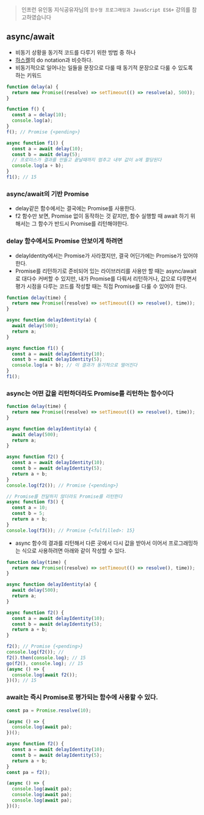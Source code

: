 > 인프런 유인동 지식공유자님의 `함수형 프로그래밍과 JavaScript ES6+` 강의를 참고하였습니다

## async/await

- 비동기 상황을 동기적 코드를 다루기 위한 방법 중 하나
- [하스켈](https://ko.wikipedia.org/wiki/%ED%95%98%EC%8A%A4%EC%BC%88)의 do notation과 비슷하다.
- 비동기적으로 일어나는 일들을 문장으로 다룰 때 동기적 문장으로 다룰 수 있도록 하는 키워드

```javascript
function delay(a) {
  return new Promise((resolve) => setTimeout(() => resolve(a), 500));
}

function f() {
  const a = delay(10);
  console.log(a);
}
f(); // Promise {<pending>}

async function f1() {
  const a = await delay(10);
  const b = await delay(5);
  // 프로미스가 결과를 만들고 끝날때까지 멈추고 내부 값이 a에 할당된다
  console.log(a + b);
}
f1(); // 15
```

### async/await의 기반 Promise

- delay같은 함수에서는 결국에는 Promise를 사용한다.
- f2 함수만 보면, Promise 없이 동작하는 것 같지만, 함수 실행할 때 await 하기 위해서는 그 함수가 반드시 Promise를 리턴해야한다.

### delay 함수에서도 Promise 안보이게 하려면

- delayIdentity에서는 Promise가 사라졌지만, 결국 어딘가에는 Promise가 있어야 한다.
- Promise를 리턴하기로 준비되어 있는 라이브러리를 사용만 할 때는 async/await로 대다수 커버할 수 있지만, 내가 Promise를 다뤄서 리턴하거나, 값으로 다루면서 평가 시점을 다루는 코드를 작성할 때는 직접 Promise를 다룰 수 있어야 한다.

```javascript
function delay(time) {
  return new Promise((resolve) => setTimeout(() => resolve(), time));
}

async function delayIdentity(a) {
  await delay(500);
  return a;
}

async function f1() {
  const a = await delayIdentity(10);
  const b = await delayIdentity(5);
  console.log(a + b); // 이 결과가 동기적으로 떨어진다
}
f1();
```

### async는 어떤 값을 리턴하더라도 Promise를 리턴하는 함수이다

```javascript
function delay(time) {
  return new Promise((resolve) => setTimeout(() => resolve(), time));
}

async function delayIdentity(a) {
  await delay(500);
  return a;
}

async function f2() {
  const a = await delayIdentity(10);
  const b = await delayIdentity(5);
  return a + b;
}
console.log(f2()); // Promise {<pending>}

// Promise를 전달하지 않더라도 Promise를 리턴한다
async function f3() {
  const a = 10;
  const b = 5;
  return a + b;
}
console.log(f3()); // Promise {<fulfilled>: 15}
```

- async 함수의 결과를 리턴해서 다른 곳에서 다시 값을 받아서 이어서 프로그래밍하는 식으로 사용하려면 아래와 같이 작성할 수 있다.

```javascript
function delay(time) {
  return new Promise((resolve) => setTimeout(() => resolve(), time));
}

async function delayIdentity(a) {
  await delay(500);
  return a;
}

async function f2() {
  const a = await delayIdentity(10);
  const b = await delayIdentity(5);
  return a + b;
}

f2(); // Promise {<pending>}
console.log(f2()); //
f2().then(console.log); // 15
go(f2(), console.log); // 15
(async () => {
  console.log(await f2());
})(); // 15
```

### await는 즉시 Promise로 평가되는 함수에 사용할 수 있다.

```javascript
const pa = Promise.resolve(10);

(async () => {
  console.log(await pa);
})();
```

```javascript
async function f2() {
  const a = await delayIdentity(10);
  const b = await delayIdentity(5);
  return a + b;
}
const pa = f2();

(async () => {
  console.log(await pa);
  console.log(await pa);
  console.log(await pa);
})();
```
